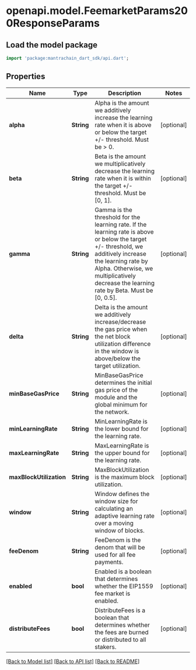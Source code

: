 # openapi.model.FeemarketParams200ResponseParams

## Load the model package
```dart
import 'package:mantrachain_dart_sdk/api.dart';
```

## Properties
Name | Type | Description | Notes
------------ | ------------- | ------------- | -------------
**alpha** | **String** | Alpha is the amount we additively increase the learning rate when it is above or below the target +/- threshold.  Must be > 0. | [optional] 
**beta** | **String** | Beta is the amount we multiplicatively decrease the learning rate when it is within the target +/- threshold.  Must be [0, 1]. | [optional] 
**gamma** | **String** | Gamma is the threshold for the learning rate. If the learning rate is above or below the target +/- threshold, we additively increase the learning rate by Alpha. Otherwise, we multiplicatively decrease the learning rate by Beta.  Must be [0, 0.5]. | [optional] 
**delta** | **String** | Delta is the amount we additively increase/decrease the gas price when the net block utilization difference in the window is above/below the target utilization. | [optional] 
**minBaseGasPrice** | **String** | MinBaseGasPrice determines the initial gas price of the module and the global minimum for the network. | [optional] 
**minLearningRate** | **String** | MinLearningRate is the lower bound for the learning rate. | [optional] 
**maxLearningRate** | **String** | MaxLearningRate is the upper bound for the learning rate. | [optional] 
**maxBlockUtilization** | **String** | MaxBlockUtilization is the maximum block utilization. | [optional] 
**window** | **String** | Window defines the window size for calculating an adaptive learning rate over a moving window of blocks. | [optional] 
**feeDenom** | **String** | FeeDenom is the denom that will be used for all fee payments. | [optional] 
**enabled** | **bool** | Enabled is a boolean that determines whether the EIP1559 fee market is enabled. | [optional] 
**distributeFees** | **bool** | DistributeFees is a boolean that determines whether the fees are burned or distributed to all stakers. | [optional] 

[[Back to Model list]](../README.md#documentation-for-models) [[Back to API list]](../README.md#documentation-for-api-endpoints) [[Back to README]](../README.md)


